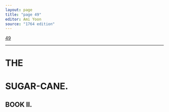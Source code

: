 ```yaml
---
layout: page
title: "page 49"
editor: Ami Yoon
source: "1764 edition"
---
```



[49]()  

---

# THE 

# SUGAR-CANE.  


## BOOK II.
